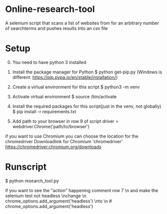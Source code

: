 # Online-research-tool
A selenium script that scans a list of websites from for an arbitrary number of searchterms and pushes results into an csv file

# Setup
0) You need to have python 3 installed 

2) Install the package manager for Python 
  $ python get-pip.py 
(Windows is different: https://pip.pypa.io/en/stable/installation/)

3) Create a virtual environment for this script
  $ python3 -m venv <nameofvenv> 
  
4) Activate virtual environment
  $ source <nameofvenv>/bin/activate 

5) Install the required packages for this script(just in the venv, not globally)
  $ pip install -r requirements.txt

6) Add path to your browser in row 9 of script 
  driver = webdriver.Chrome('path/to/browser')
  
if you want to use Chromium you can choose the location for the chromedriver
Downloadlink for Chromium 'chromedriver'
https://chromedriver.chromium.org/downloads
  
# Runscript
$ python research_tool.py 
  
if you want to see the "action" happening comment row 7 \n
and make the selenium test not headless
  \nchange 
  \n chrome_options.add_argument('headless')
\nto
  \n \# chrome_options.add_argument('headless')

